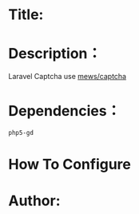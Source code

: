 # Title:

# Description：
Laravel Captcha use [mews/captcha](https://github.com/mewebstudio/captcha.git)

# Dependencies：
    php5-gd


# How To Configure

# Author:
